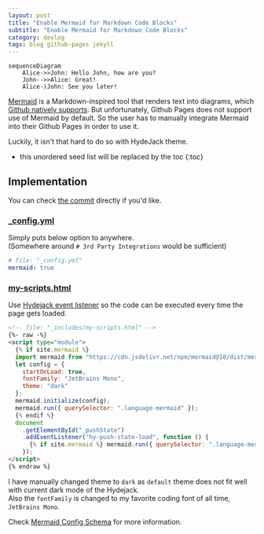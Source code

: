 ```yaml
---
layout: post
title: "Enable Mermaid for Markdown Code Blocks"
subtitle: "Enable Mermaid for Markdown Code Blocks"
category: devlog
tags: blog github-pages jekyll
---
```


```mermaid
sequenceDiagram
    Alice->>John: Hello John, how are you?
    John-->>Alice: Great!
    Alice-)John: See you later!
```

[Mermaid] is a Markdown-inspired tool that renders text into diagrams, which [Github natively supports]. But unfortunately, Github Pages does not support
use of Mermaid by default. So the user has to manually integrate Mermaid into their Github Pages in order to use it.<br>

Luckily, it isn't that hard to do so with HydeJack theme.

[Mermaid]: https://mermaid.js.org/
[Github natively supports]: https://docs.github.com/en/get-started/writing-on-github/working-with-advanced-formatting/creating-diagrams

<!--more-->

* this unordered seed list will be replaced by the toc
{:toc}

## Implementation

You can check [the commit] directly if you'd like.

[the commit]: https://github.com/LazyRen/LazyRen.github.io/commit/e03bedc64f5a9d85f4ab8ce967b7533c4f711bc4

### [_config.yml]

Simply puts below option to anywhere.<br>
(Somewhere around `# 3rd Party Integrations` would be sufficient)

```yml
# file: "_config.yml"
mermaid: true
```

[_config.yml]: https://github.com/LazyRen/LazyRen.github.io/blob/master/_config.yml#L227

### [my-scripts.html]

Use [Hydejack event listener] so the code can be executed every time the page gets loaded.

```html
<!-- file: "_includes/my-scripts.html" -->
{%- raw -%}
<script type="module">
  {% if site.mermaid %}
  import mermaid from "https://cdn.jsdelivr.net/npm/mermaid@10/dist/mermaid.esm.min.mjs";
  let config = {
    startOnLoad: true,
    fontFamily: "JetBrains Mono",
    theme: "dark"
  };
  mermaid.initialize(config);
  mermaid.run({ querySelector: ".language-mermaid" });
  {% endif %}
  document
    .getElementById("_pushState")
    .addEventListener("hy-push-state-load", function () {
      {% if site.mermaid %} mermaid.run({ querySelector: ".language-mermaid" }); {% endif %}
    });
</script>
{% endraw %}
```

I have manually changed theme to `dark` as `default` theme does not fit well with current dark mode of the Hydejack.<br>
Also the `fontFamily` is changed to my favorite coding font of all time, `JetBrains Mono`.

Check [Mermaid Config Schema] for more information.

[my-scripts.html]: https://github.com/LazyRen/LazyRen.github.io/blob/master/_includes/my-scripts.html
[Hydejack event listener]: https://hydejack.com/docs/scripts/#registering-push-state-event-listeners
[Mermaid Config Schema]: https://mermaid.js.org/config/schema-docs/config.html
